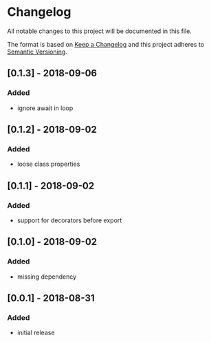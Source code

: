 # Changelog

All notable changes to this project will be documented in this file.

The format is based on [Keep a Changelog](http://keepachangelog.com/en/1.0.0/)
and this project adheres to [Semantic Versioning](http://semver.org/spec/v2.0.0.html).

## [0.1.3] - 2018-09-06
### Added
* ignore await in loop

## [0.1.2] - 2018-09-02
### Added
* loose class properties

## [0.1.1] - 2018-09-02
### Added
* support for decorators before export

## [0.1.0] - 2018-09-02
### Added
* missing dependency

## [0.0.1] - 2018-08-31
### Added
* initial release
